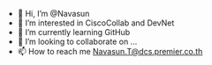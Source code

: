 - 👋 Hi, I’m @Navasun
- 👀 I’m interested in CiscoCollab and DevNet
- 🌱 I’m currently learning GitHub
- 💞️ I’m looking to collaborate on ...
- 📫 How to reach me Navasun.T@dcs.premier.co.th

<!---
Navasun/Navasun is a ✨ special ✨ repository because its `README.md` (this file) appears on your GitHub profile.
You can click the Preview link to take a look at your changes.
--->
